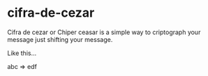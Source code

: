 cifra-de-cezar
==============

Cifra de cezar or Chiper ceasar is a simple way to criptograph your message just shifting your message.

Like this...

abc => edf 
